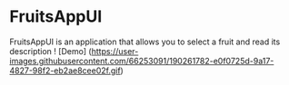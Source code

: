 # FruitsAppUI
FruitsAppUI is an application that allows you to select a fruit and read its description
! [Demo] (https://user-images.githubusercontent.com/66253091/190261782-e0f0725d-9a17-4827-98f2-eb2ae8cee02f.gif)
